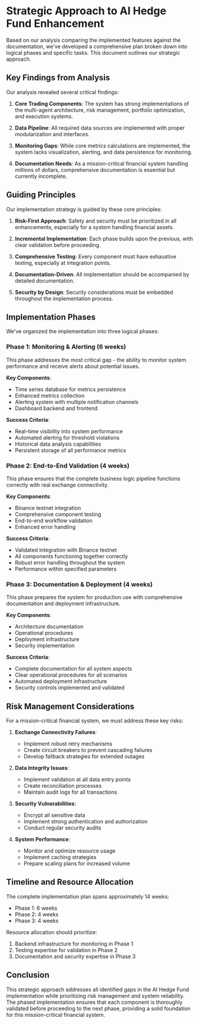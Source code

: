 # Strategic Approach to AI Hedge Fund Enhancement

Based on our analysis comparing the implemented features against the documentation, we've developed a comprehensive plan broken down into logical phases and specific tasks. This document outlines our strategic approach.

## Key Findings from Analysis

Our analysis revealed several critical findings:

1. **Core Trading Components**: The system has strong implementations of the multi-agent architecture, risk management, portfolio optimization, and execution systems.

2. **Data Pipeline**: All required data sources are implemented with proper modularization and interfaces.

3. **Monitoring Gaps**: While core metrics calculations are implemented, the system lacks visualization, alerting, and data persistence for monitoring.

4. **Documentation Needs**: As a mission-critical financial system handling millions of dollars, comprehensive documentation is essential but currently incomplete.

## Guiding Principles

Our implementation strategy is guided by these core principles:

1. **Risk-First Approach**: Safety and security must be prioritized in all enhancements, especially for a system handling financial assets.

2. **Incremental Implementation**: Each phase builds upon the previous, with clear validation before proceeding.

3. **Comprehensive Testing**: Every component must have exhaustive testing, especially at integration points.

4. **Documentation-Driven**: All implementation should be accompanied by detailed documentation.

5. **Security by Design**: Security considerations must be embedded throughout the implementation process.

## Implementation Phases

We've organized the implementation into three logical phases:

### Phase 1: Monitoring & Alerting (6 weeks)
This phase addresses the most critical gap - the ability to monitor system performance and receive alerts about potential issues.

**Key Components**:
- Time series database for metrics persistence
- Enhanced metrics collection
- Alerting system with multiple notification channels
- Dashboard backend and frontend

**Success Criteria**:
- Real-time visibility into system performance
- Automated alerting for threshold violations
- Historical data analysis capabilities
- Persistent storage of all performance metrics

### Phase 2: End-to-End Validation (4 weeks)
This phase ensures that the complete business logic pipeline functions correctly with real exchange connectivity.

**Key Components**:
- Binance testnet integration
- Comprehensive component testing
- End-to-end workflow validation
- Enhanced error handling

**Success Criteria**:
- Validated integration with Binance testnet
- All components functioning together correctly
- Robust error handling throughout the system
- Performance within specified parameters

### Phase 3: Documentation & Deployment (4 weeks)
This phase prepares the system for production use with comprehensive documentation and deployment infrastructure.

**Key Components**:
- Architecture documentation
- Operational procedures
- Deployment infrastructure
- Security implementation

**Success Criteria**:
- Complete documentation for all system aspects
- Clear operational procedures for all scenarios
- Automated deployment infrastructure
- Security controls implemented and validated

## Risk Management Considerations

For a mission-critical financial system, we must address these key risks:

1. **Exchange Connectivity Failures**:
   - Implement robust retry mechanisms
   - Create circuit breakers to prevent cascading failures
   - Develop fallback strategies for extended outages

2. **Data Integrity Issues**:
   - Implement validation at all data entry points
   - Create reconciliation processes
   - Maintain audit logs for all transactions

3. **Security Vulnerabilities**:
   - Encrypt all sensitive data
   - Implement strong authentication and authorization
   - Conduct regular security audits

4. **System Performance**:
   - Monitor and optimize resource usage
   - Implement caching strategies
   - Prepare scaling plans for increased volume

## Timeline and Resource Allocation

The complete implementation plan spans approximately 14 weeks:
- Phase 1: 6 weeks
- Phase 2: 4 weeks
- Phase 3: 4 weeks

Resource allocation should prioritize:
1. Backend infrastructure for monitoring in Phase 1
2. Testing expertise for validation in Phase 2
3. Documentation and security expertise in Phase 3

## Conclusion

This strategic approach addresses all identified gaps in the AI Hedge Fund implementation while prioritizing risk management and system reliability. The phased implementation ensures that each component is thoroughly validated before proceeding to the next phase, providing a solid foundation for this mission-critical financial system.